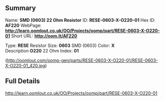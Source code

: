 

 ## Summary
Name: __SMD (0603) 22 Ohm Resistor__
ID: __RESE-0603-X-O220-01__
Hex ID: __AF220__
WebPage: __http://learn.oomlout.co.uk/OO/Projects/oomp/part/RESE-0603-X-O220-01__
Short URL: __http://oom.lt/AF220__

Type: __RESE__ Resistor 
Size: __0603__ SMD (0603) 
Color: __X__  
Description __O220__ 22 Ohm 
Index: __01__


(http://oomlout.com/oomp-gen/parts/RESE-0603-X-O220-01/RESE-0603-X-O220-01_420.jpg)


 ## Full Details
 http://learn.oomlout.co.uk/OO/Projects/oomp/part/RESE-0603-X-O220-01















